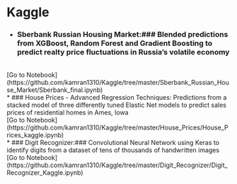 # Kaggle

* ### Sberbank Russian Housing Market:### Blended predictions from XGBoost, Random Forest and Gradient Boosting to predict realty price fluctuations in Russia’s volatile economy 
<br>
[Go to Notebook](https://github.com/kamran1310/Kaggle/tree/master/Sberbank_Russian_House_Market/Sberbank_final.ipynb)
<br>
* ### House Prices - Advanced Regression Techniques: 
Predictions from a stacked model of three differently tuned Elastic Net models to predict sales prices of residential homes in Ames, Iowa
<br>
[Go to Notebook](https://github.com/kamran1310/Kaggle/tree/master/House_Prices/House_Prices_kaggle.ipynb)
<br>
* ### Digit Recognizer:### Convolutional Neural Network using Keras to identify digits from a dataset of tens of thousands of handwritten images
<br>
[Go to Notebook](https://github.com/kamran1310/Kaggle/tree/master/Digit_Recognizer/Digit_Recognizer_Kaggle.ipynb)
